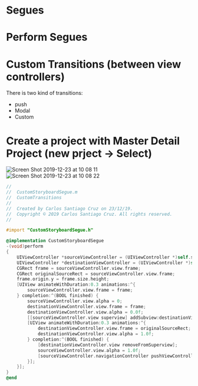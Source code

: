 # Segues

# Perform Segues

# Custom Transitions (between view controllers)

There is two kind of transitions:

- push
- Modal
- Custom 

# Create a project with Master Detail Project (new prject -> Select)

![Screen Shot 2019-12-23 at 10 08 11](https://user-images.githubusercontent.com/24994818/71367966-2ecb6a00-256c-11ea-82fd-804445fea68a.png)
![Screen Shot 2019-12-23 at 10 08 22](https://user-images.githubusercontent.com/24994818/71367970-30952d80-256c-11ea-8938-82475eb03416.png)

```objective-c
//
//  CustomStoryboardSegue.m
//  CustomTransitions
//
//  Created by Carlos Santiago Cruz on 23/12/19.
//  Copyright © 2019 Carlos Santiago Cruz. All rights reserved.
//

#import "CustomStoryboardSegue.h"

@implementation CustomStoryboardSegue
-(void)perform
{
    UIViewController *sourceViewController = (UIViewController *)self.sourceViewController;
    UIViewController *destinationViewController = (UIViewController *)self.destinationViewController;
    CGRect frame = sourceViewController.view.frame;
    CGRect originalSourceRect = sourceViewController.view.frame;
    frame.origin.y = frame.size.height;
    [UIView animateWithDuration:0.3 animations:^{
        sourceViewController.view.frame = frame;
    } completion:^(BOOL finished) {
        sourceViewController.view.alpha = 0;
        destinationViewController.view.frame = frame;
        destinationViewController.view.alpha = 0.0f;
        [[sourceViewController.view superview] addSubview:destinationViewController.view];
        [UIView animateWithDuration:0.3 animations:^{
            destinationViewController.view.frame = originalSourceRect;
            destinationViewController.view.alpha = 1.0f;
        } completion:^(BOOL finished) {
            [destinationViewController.view removeFromSuperview];
            sourceViewController.view.alpha = 1.0f;
            [sourceViewController.navigationController pushViewController:destinationViewController animated:NO];
        }];
    }];
}
@end
```



